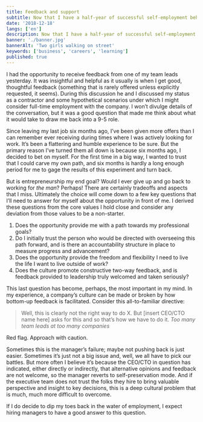 ```yaml
---
title: Feedback and support
subtitle: Now that I have a half-year of successful self-employment behind me, here is a look at what it would take for me to look back.
date: '2018-12-18'
langs: ['en']
description: Now that I have a half-year of successful self-employment behind me, here is a look at what it would take for me to look back.
banner: './banner.jpg'
bannerAlt: 'Two girls walking on street'
keywords: ['business', 'careers', 'learning']
published: true
---
```


I had the opportunity to receive feedback from one of my team leads yesterday. It was insightful and helpful as it usually is when I get good, thoughtful feedback (something that is rarely offered unless explicitly requested, it seems). During this discussion he and I discussed my status as a contractor and some hypothetical scenarios under which I might consider full-time employment with the company. I won’t divulge details of the conversation, but it was a good question that made me think about what it would take to draw me back into a 9-5 role.

Since leaving my last job six months ago, I’ve been given more offers than I can remember ever receiving during times where I was actively looking for work. It’s been a flattering and humble experience to be sure. But the primary reason I’ve turned them all down is because six months ago, I decided to bet on myself. For the first time in a big way, I wanted to trust that I could carve my own path, and six months is hardly a long enough period for me to gage the results of this experiment and turn back.

But is entrepreneurship my end goal? Would I ever give up and go back to working for *the man*? Perhaps! There are certainly tradeoffs and aspects that I miss. Ultimately the choice will come down to a few key questions that I’ll need to answer for myself about the opportunity in front of me. I derived these questions from the core values I hold close and consider any deviation from those values to be a non-starter.

1. Does the opportunity provide me with a path towards my professional goals?
2. Do I initially trust the person who would be directed with overseeing this path forward, and is there an accountability structure in place to measure progress and advancement?
3. Does the opportunity provide the freedom and flexibility I need to live the life I want to live outside of work?
4. Does the culture promote constructive two-way feedback, and is feedback provided to leadership truly welcomed and taken seriously?

This last question has become, perhaps, the most important in my mind. In my experience, a company’s culture can be made or broken by how bottom-up feedback is facilitated. Consider this all-to-familiar directive:

> Well, this is clearly not the right way to do X. But [insert CEO/CTO name here] asks for this and so that’s how we have to do it.
> <cite><span>Too many team leads at too many companies</span></cite>

Red flag. Approach with caution. 

Sometimes this is the manager’s failure; maybe not pushing back is just easier. Sometimes it’s just not a big issue and, well, we all have to pick our battles. But more often I believe it’s because the CEO/CTO in question has indicated, either directly or indirectly, that alternative opinions and feedback are not welcome, so the manager reverts to self-preservation mode. And if the executive team does not trust the folks they hire to bring valuable perspective and insight to key decisions, this is a deep cultural problem that is much, much more difficult to overcome.

If I do decide to dip my toes back in the water of employment, I expect hiring managers to have a good answer to this question.
